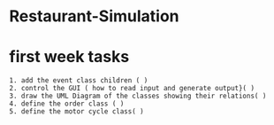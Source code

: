 # Restaurant-Simulation

# first week tasks 
	1. add the event class children ( )
	2. control the GUI ( how to read input and generate output}( )
 	3. draw the UML Diagram of the classes showing their relations( ) 
	4. define the order class ( )
	5. define the motor cycle class( )